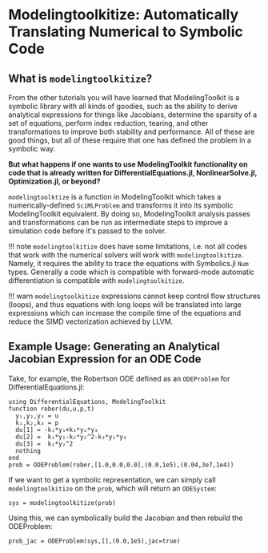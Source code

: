 # Modelingtoolkitize: Automatically Translating Numerical to Symbolic Code

## What is `modelingtoolkitize`?

From the other tutorials you will have learned that ModelingToolkit is a symbolic library
with all kinds of goodies, such as the ability to derive analytical expressions for things
like Jacobians, determine the sparsity of a set of equations, perform index reduction,
tearing, and other transformations to improve both stability and performance. All of these
are good things, but all of these require that one has defined the problem in a symbolic
way.

**But what happens if one wants to use ModelingToolkit functionality on code that is already
written for DifferentialEquations.jl, NonlinearSolve.jl, Optimization.jl, or beyond?**

`modelingtoolktize` is a function in ModelingToolkit which takes a numerically-defined
`SciMLProblem` and transforms it into its symbolic ModelingToolkit equivalent. By doing
so, ModelingToolkit analysis passes and transformations can be run as intermediate steps
to improve a simulation code before it's passed to the solver.

!!! note
    `modelingtoolkitize` does have some limitations, i.e. not all codes that work with the
    numerical solvers will work with `modelingtoolkitize`. Namely, it requires the ability
    to trace the equations with Symbolics.jl `Num` types. Generally a code which is
    compatible with forward-mode automatic differentiation is compatible with
    `modelingtoolkitize`.

!!! warn
    `modelingtoolkitize` expressions cannot keep control flow structures (loops), and thus
    equations with long loops will be translated into large expressions which can increase
    the compile time of the equations and reduce the SIMD vectorization achieved by LLVM.

## Example Usage: Generating an Analytical Jacobian Expression for an ODE Code

Take, for example, the Robertson ODE
defined as an `ODEProblem` for DifferentialEquations.jl:

```@example mtkize
using DifferentialEquations, ModelingToolkit
function rober(du,u,p,t)
  y₁,y₂,y₃ = u
  k₁,k₂,k₃ = p
  du[1] = -k₁*y₁+k₃*y₂*y₃
  du[2] =  k₁*y₁-k₂*y₂^2-k₃*y₂*y₃
  du[3] =  k₂*y₂^2
  nothing
end
prob = ODEProblem(rober,[1.0,0.0,0.0],(0.0,1e5),(0.04,3e7,1e4))
```

If we want to get a symbolic representation, we can simply call `modelingtoolkitize`
on the `prob`, which will return an `ODESystem`:

```@example mtkize
sys = modelingtoolkitize(prob)
```

Using this, we can symbolically build the Jacobian and then rebuild the ODEProblem:

```@example mtkize
prob_jac = ODEProblem(sys,[],(0.0,1e5),jac=true)
```

